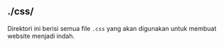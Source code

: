 ## ./css/

Direktori ini berisi semua file `.css` yang akan digunakan untuk membuat website menjadi indah.
